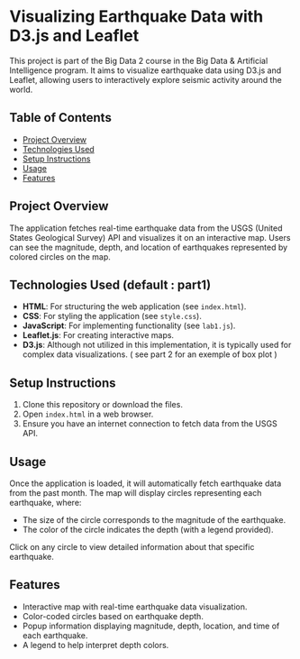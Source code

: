 # Visualizing Earthquake Data with D3.js and Leaflet

This project is part of the Big Data 2 course in the Big Data & Artificial Intelligence program. It aims to visualize earthquake data using D3.js and Leaflet, allowing users to interactively explore seismic activity around the world.

## Table of Contents
- [Project Overview](#project-overview)
- [Technologies Used](#technologies-used)
- [Setup Instructions](#setup-instructions)
- [Usage](#usage)
- [Features](#features)

## Project Overview
The application fetches real-time earthquake data from the USGS (United States Geological Survey) API and visualizes it on an interactive map. Users can see the magnitude, depth, and location of earthquakes represented by colored circles on the map.

## Technologies Used (default : part1)
- **HTML**: For structuring the web application (see `index.html`).
- **CSS**: For styling the application (see `style.css`).
- **JavaScript**: For implementing functionality (see `lab1.js`).
- **Leaflet.js**: For creating interactive maps.
- **D3.js**: Although not utilized in this implementation, it is typically used for complex data visualizations. ( see part 2 for an exemple of box plot )

## Setup Instructions
1. Clone this repository or download the files.
2. Open `index.html` in a web browser.
3. Ensure you have an internet connection to fetch data from the USGS API.

## Usage
Once the application is loaded, it will automatically fetch earthquake data from the past month. The map will display circles representing each earthquake, where:
- The size of the circle corresponds to the magnitude of the earthquake.
- The color of the circle indicates the depth (with a legend provided).

Click on any circle to view detailed information about that specific earthquake.

## Features
- Interactive map with real-time earthquake data visualization.
- Color-coded circles based on earthquake depth.
- Popup information displaying magnitude, depth, location, and time of each earthquake.
- A legend to help interpret depth colors.
